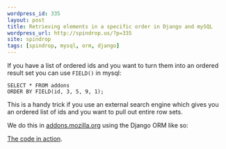 ```yaml
---
wordpress_id: 335
layout: post
title: Retrieving elements in a specific order in Django and mySQL
wordpress_url: http://spindrop.us/?p=335
site: spindrop
tags: [spindrop, mysql, orm, django]
---
```

[z]: http://github.com/jbalogh/zamboni

If you have a list of ordered ids and you want to turn them into an ordered result set you can use `FIELD()` in mysql:

	SELECT * FROM addons
	ORDER BY FIELD(id, 3, 5, 9, 1);
	
This is a handy trick if you use an external search engine which gives you an ordered list of ids and you want to pull out entire row sets.

We do this in [addons.mozilla.org][z] using the Django ORM like so:

<script src="http://gist.github.com/301162.js"></script>

[The code in action](http://github.com/jbalogh/zamboni/commit/a0166108e8a62f386b4310cab0ceb3502575d520#L1R219).
